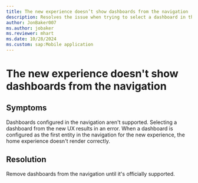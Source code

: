 ```yaml
---
title: The new experience doesn’t show dashboards from the navigation
description: Resolves the issue when trying to select a dashboard in the Microsoft Dynamics 365 Field Service mobile app new experience.
author: JonBaker007
ms.author: jobaker
ms.reviewer: mhart
ms.date: 10/28/2024
ms.custom: sap:Mobile application
---
```


# The new experience doesn't show dashboards from the navigation

## Symptoms

Dashboards configured in the navigation aren't supported. Selecting a dashboard from the new UX results in an error. When a dashboard is configured as the first entity in the navigation for the new experience, the home experience doesn't render correctly.

## Resolution

Remove dashboards from the navigation until it's officially supported.
